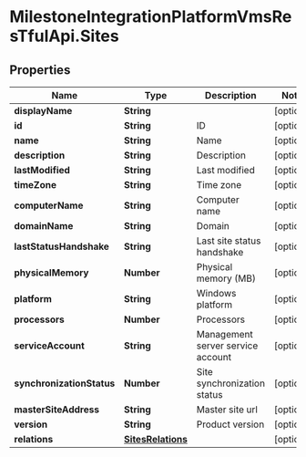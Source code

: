 # MilestoneIntegrationPlatformVmsResTfulApi.Sites

## Properties
Name | Type | Description | Notes
------------ | ------------- | ------------- | -------------
**displayName** | **String** |  | [optional] 
**id** | **String** | ID | [optional] 
**name** | **String** | Name | [optional] 
**description** | **String** | Description | [optional] 
**lastModified** | **String** | Last modified | [optional] 
**timeZone** | **String** | Time zone | [optional] 
**computerName** | **String** | Computer name | [optional] 
**domainName** | **String** | Domain | [optional] 
**lastStatusHandshake** | **String** | Last site status handshake | [optional] 
**physicalMemory** | **Number** | Physical memory (MB) | [optional] 
**platform** | **String** | Windows platform | [optional] 
**processors** | **Number** | Processors | [optional] 
**serviceAccount** | **String** | Management server service account | [optional] 
**synchronizationStatus** | **Number** | Site synchronization status | [optional] 
**masterSiteAddress** | **String** | Master site url | [optional] 
**version** | **String** | Product version | [optional] 
**relations** | [**SitesRelations**](SitesRelations.md) |  | [optional] 
